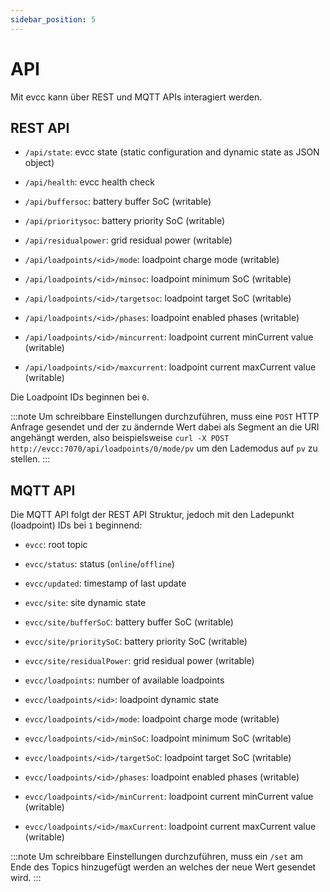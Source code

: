 ```yaml
---
sidebar_position: 5
---
```


# API

Mit evcc kann über REST und MQTT APIs interagiert werden.

## REST API

- `/api/state`: evcc state (static configuration and dynamic state as JSON object)

- `/api/health`: evcc health check

- `/api/buffersoc`: battery buffer SoC (writable)
- `/api/prioritysoc`: battery priority SoC (writable)
- `/api/residualpower`: grid residual power (writable)

- `/api/loadpoints/<id>/mode`: loadpoint charge mode (writable)
- `/api/loadpoints/<id>/minsoc`: loadpoint minimum SoC (writable)
- `/api/loadpoints/<id>/targetsoc`: loadpoint target SoC (writable)
- `/api/loadpoints/<id>/phases`: loadpoint enabled phases (writable)
- `/api/loadpoints/<id>/mincurrent`: loadpoint current minCurrent value (writable)
- `/api/loadpoints/<id>/maxcurrent`: loadpoint current maxCurrent value (writable)

Die Loadpoint IDs beginnen bei `0`.

:::note
Um schreibbare Einstellungen durchzuführen, muss eine `POST` HTTP Anfrage gesendet und der zu ändernde Wert dabei als Segment an die URI angehängt werden,
also beispielsweise `curl -X POST http://evcc:7070/api/loadpoints/0/mode/pv` um den Lademodus auf `pv` zu stellen.
:::

## MQTT API

Die MQTT API folgt der REST API Struktur, jedoch mit den Ladepunkt (loadpoint) IDs bei `1` beginnend:

- `evcc`: root topic
- `evcc/status`: status (`online`/`offline`)
- `evcc/updated`: timestamp of last update

- `evcc/site`: site dynamic state
- `evcc/site/bufferSoC`: battery buffer SoC (writable)
- `evcc/site/prioritySoC`: battery priority SoC (writable)
- `evcc/site/residualPower`: grid residual power (writable)

- `evcc/loadpoints`: number of available loadpoints
- `evcc/loadpoints/<id>`: loadpoint dynamic state
- `evcc/loadpoints/<id>/mode`: loadpoint charge mode (writable)
- `evcc/loadpoints/<id>/minSoC`: loadpoint minimum SoC (writable)
- `evcc/loadpoints/<id>/targetSoC`: loadpoint target SoC (writable)
- `evcc/loadpoints/<id>/phases`: loadpoint enabled phases (writable)
- `evcc/loadpoints/<id>/minCurrent`: loadpoint current minCurrent value (writable)
- `evcc/loadpoints/<id>/maxCurrent`: loadpoint current maxCurrent value (writable)

:::note
Um schreibbare Einstellungen durchzuführen, muss ein `/set` am Ende des Topics hinzugefügt werden an welches der neue Wert gesendet wird.
:::
